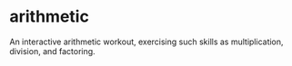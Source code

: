 arithmetic
==========

An interactive arithmetic workout, exercising such skills as multiplication, division, and factoring.
